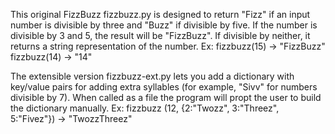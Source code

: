 This original FizzBuzz fizzbuzz.py is designed to return "Fizz" if an input number is divisible by three and "Buzz" if divisible by five.
If the number is divisible by 3 and 5, the result will be "FizzBuzz".
If divisible by neither, it returns a string representation of the number.
Ex: fizzbuzz(15) -> "FizzBuzz"
fizzbuzz(14) -> "14"

The extensible version fizzbuzz-ext.py lets you add a dictionary with key/value pairs for adding extra syllables (for example, "Sivv" for numbers divisible by 7).
When called as a file the program will propt the user to build the dictionary manually.
Ex: fizzbuzz (12, {2:"Twozz", 3:"Threez", 5:"Fivez"}) -> "TwozzThreez"
